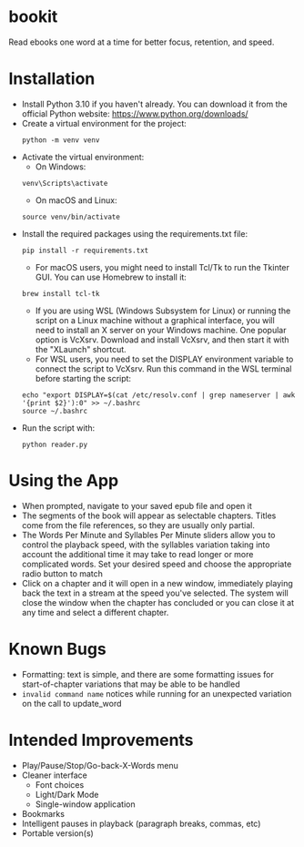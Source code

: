 # bookit
Read ebooks one word at a time for better focus, retention, and speed.

# Installation

- Install Python 3.10 if you haven't already. You can download it from the official Python website: https://www.python.org/downloads/
- Create a virtual environment for the project:
  ```
  python -m venv venv
  ```
- Activate the virtual environment:
  - On Windows: 
  ```
  venv\Scripts\activate
  ```
  - On macOS and Linux: 
  ```
  source venv/bin/activate
  ```
- Install the required packages using the requirements.txt file: 
  ```
  pip install -r requirements.txt
  ```
  - For macOS users, you might need to install Tcl/Tk to run the Tkinter GUI. You can use Homebrew to install it: 
  ```
  brew install tcl-tk
  ```
  - If you are using WSL (Windows Subsystem for Linux) or running the script on a Linux machine without a graphical interface, you will need to install an X server on your Windows machine. One popular option is VcXsrv. Download and install VcXsrv, and then start it with the "XLaunch" shortcut.
  - For WSL users, you need to set the DISPLAY environment variable to connect the script to VcXsrv. Run this command in the WSL terminal before starting the script:
  ```
  echo "export DISPLAY=$(cat /etc/resolv.conf | grep nameserver | awk '{print $2}'):0" >> ~/.bashrc
  source ~/.bashrc
  ```
- Run the script with:
  ```
  python reader.py
  ```

# Using the App
- When prompted, navigate to your saved epub file and open it
- The segments of the book will appear as selectable chapters.  Titles come from the file references, so they are usually only partial.
- The Words Per Minute and Syllables Per Minute sliders allow you to control the playback speed, with the syllables variation taking into account the additional time it may take to read longer or more complicated words.  Set your desired speed and choose the appropriate radio button to match
- Click on a chapter and it will open in a new window, immediately playing back the text in a stream at the speed you've selected.  The system will close the window when the chapter has concluded or you can close it at any time and select a different chapter.

# Known Bugs
- Formatting: text is simple, and there are some formatting issues for start-of-chapter variations that may be able to be handled
- `invalid command name` notices while running for an unexpected variation on the call to update_word

# Intended Improvements
- Play/Pause/Stop/Go-back-X-Words menu
- Cleaner interface
  - Font choices
  - Light/Dark Mode
  - Single-window application
- Bookmarks
- Intelligent pauses in playback (paragraph breaks, commas, etc)
- Portable version(s)
